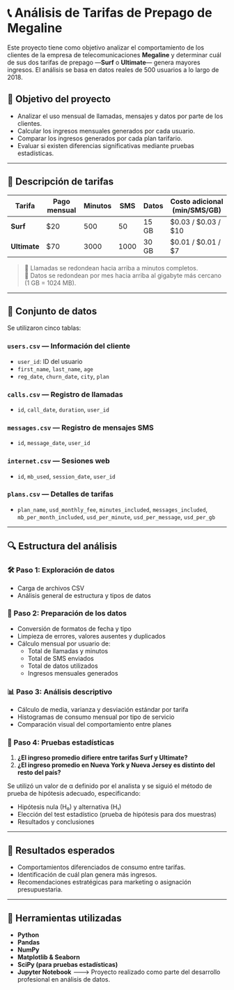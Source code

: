 # 📞 Análisis de Tarifas de Prepago de Megaline

Este proyecto tiene como objetivo analizar el comportamiento de los clientes de la empresa de telecomunicaciones **Megaline** y determinar cuál de sus dos tarifas de prepago —**Surf** o **Ultimate**— genera mayores ingresos. El análisis se basa en datos reales de 500 usuarios a lo largo de 2018.

## 🎯 Objetivo del proyecto

- Analizar el uso mensual de llamadas, mensajes y datos por parte de los clientes.
- Calcular los ingresos mensuales generados por cada usuario.
- Comparar los ingresos generados por cada plan tarifario.
- Evaluar si existen diferencias significativas mediante pruebas estadísticas.

---

## 🧾 Descripción de tarifas

| Tarifa   | Pago mensual | Minutos | SMS | Datos | Costo adicional (min/SMS/GB) |
|----------|--------------|---------|-----|-------|-------------------------------|
| **Surf**     | $20          | 500     | 50  | 15 GB | $0.03 / $0.03 / $10           |
| **Ultimate** | $70          | 3000    | 1000| 30 GB | $0.01 / $0.01 / $7            |

> 🔁 Llamadas se redondean hacia arriba a minutos completos.  
> 📶 Datos se redondean por mes hacia arriba al gigabyte más cercano (1 GB = 1024 MB).

---

## 📂 Conjunto de datos

Se utilizaron cinco tablas:

### `users.csv` — Información del cliente
- `user_id`: ID del usuario  
- `first_name`, `last_name`, `age`  
- `reg_date`, `churn_date`, `city`, `plan`  

### `calls.csv` — Registro de llamadas
- `id`, `call_date`, `duration`, `user_id`  

### `messages.csv` — Registro de mensajes SMS
- `id`, `message_date`, `user_id`  

### `internet.csv` — Sesiones web
- `id`, `mb_used`, `session_date`, `user_id`  

### `plans.csv` — Detalles de tarifas
- `plan_name`, `usd_monthly_fee`, `minutes_included`, `messages_included`, `mb_per_month_included`, `usd_per_minute`, `usd_per_message`, `usd_per_gb`  

---

## 🔍 Estructura del análisis

### 🛠 Paso 1: Exploración de datos
- Carga de archivos CSV
- Análisis general de estructura y tipos de datos

### 🧼 Paso 2: Preparación de los datos
- Conversión de formatos de fecha y tipo
- Limpieza de errores, valores ausentes y duplicados
- Cálculo mensual por usuario de:
  - Total de llamadas y minutos
  - Total de SMS enviados
  - Total de datos utilizados
  - Ingresos mensuales generados

### 📊 Paso 3: Análisis descriptivo
- Cálculo de media, varianza y desviación estándar por tarifa
- Histogramas de consumo mensual por tipo de servicio
- Comparación visual del comportamiento entre planes

### 🧪 Paso 4: Pruebas estadísticas
1. **¿El ingreso promedio difiere entre tarifas Surf y Ultimate?**
2. **¿El ingreso promedio en Nueva York y Nueva Jersey es distinto del resto del país?**

Se utilizó un valor de α definido por el analista y se siguió el método de prueba de hipótesis adecuado, especificando:
- Hipótesis nula (H₀) y alternativa (H₁)
- Elección del test estadístico (prueba de hipótesis para dos muestras)
- Resultados y conclusiones

---

## 📌 Resultados esperados

- Comportamientos diferenciados de consumo entre tarifas.
- Identificación de cuál plan genera más ingresos.
- Recomendaciones estratégicas para marketing o asignación presupuestaria.

---

## 🧰 Herramientas utilizadas

- **Python**
- **Pandas**
- **NumPy**
- **Matplotlib & Seaborn**
- **SciPy (para pruebas estadísticas)**
- **Jupyter Notebook**
---> Proyecto realizado como parte del desarrollo profesional en análisis de datos.
